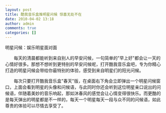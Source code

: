 ```yaml
---
layout: post
title: 酷我音乐盒推明星问候 惊喜无处不在
date: 2010-04-02 13:18
author: admin
comments: true
categories: []
---
```

明星问候：娱乐明星面对面

　　每天的清晨都能听到来自别人的早安问候，一句简单的"早上好"都会让一天的心情好很多。那想不想听到更特别的早安问候呢，打开酷我音乐盒吧，专为你精心打造的明星问候会带给你最特别的体验，感受到来自明星们的阳光问候。

　　每次只要打开酷我音乐盒"春天"版，在桌面右下角会立即弹出一个明星问候窗口，上面会看到明星的头像和问候语，与此同时你还会听到这位明星亲口说出的问候语，伴随着美妙的音乐响起，那如沐春风的感觉会让心情变得很快乐。而更酷的是每天弹出的明星都是不一样的，每天一个明星每天一段与众不同的问候语，如此尊贵的体验可以尽情去享受了。
